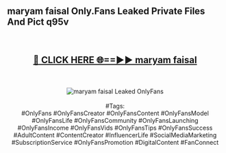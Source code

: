 <h2>maryam faisal Only.Fans Leaked Private Files And Pict q95v</h2>
<br>
<div align="center">
<h2><a href="https://mediafiles.top/maryam_faisal" rel="nofollow">🔴 CLICK HERE 🌐==►► maryam faisal</a></h2>
<br>
<br>
<a href="https://mediafiles.top/maryam_faisal" rel="nofollow" data-target="animated-image.originalLink"><img src="https://i.ibb.co.com/WyWwxjT/player-gif2.gif" alt="maryam faisal Leaked OnlyFans" style="max-width: 100%; display: inline-block;" data-target="animated-image.originalImage"></a>
<br><br>
#Tags:
<br>
#OnlyFans #OnlyFansCreator #OnlyFansContent #OnlyFansModel #OnlyFansLife #OnlyFansCommunity #OnlyFansLaunching #OnlyFansIncome #OnlyFansVids #OnlyFansTips #OnlyFansSuccess #AdultContent #ContentCreator #InfluencerLife #SocialMediaMarketing #SubscriptionService #OnlyFansPromotion #DigitalContent #FanConnect
</div>
<br>